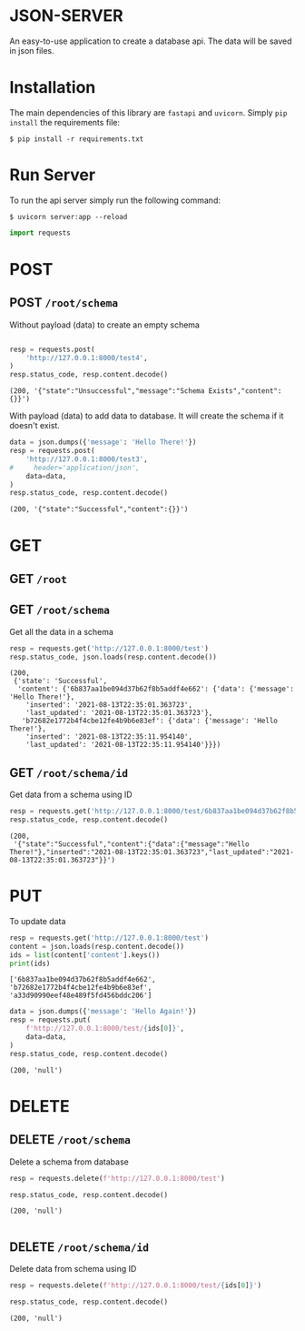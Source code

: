 # JSON-SERVER
An easy-to-use application to create a database api. The data will be saved in json files.

# Installation
The main dependencies of this library are `fastapi` and `uvicorn`. Simply `pip install` the requirements file:

`$ pip install -r requirements.txt`

# Run Server
To run the api server simply run the following command:

`$ uvicorn server:app --reload`


```python
import requests
```

# POST

## POST `/root/schema`
Without payload (data) to create an empty schema


```python

resp = requests.post(
    'http://127.0.0.1:8000/test4',
)
resp.status_code, resp.content.decode()
```




    (200, '{"state":"Unsuccessful","message":"Schema Exists","content":{}}')



With payload (data) to add data to database. It will create the schema if it doesn't exist.


```python
data = json.dumps({'message': 'Hello There!'})
resp = requests.post(
    'http://127.0.0.1:8000/test3',
#     header='application/json',
    data=data,
)
resp.status_code, resp.content.decode()
```




    (200, '{"state":"Successful","content":{}}')



# GET

## GET `/root`

## GET `/root/schema`
Get all the data in a schema


```python
resp = requests.get('http://127.0.0.1:8000/test')
resp.status_code, json.loads(resp.content.decode())
```




    (200,
     {'state': 'Successful',
      'content': {'6b837aa1be094d37b62f8b5addf4e662': {'data': {'message': 'Hello There!'},
        'inserted': '2021-08-13T22:35:01.363723',
        'last_updated': '2021-08-13T22:35:01.363723'},
       'b72682e1772b4f4cbe12fe4b9b6e83ef': {'data': {'message': 'Hello There!'},
        'inserted': '2021-08-13T22:35:11.954140',
        'last_updated': '2021-08-13T22:35:11.954140'}}})



## GET `/root/schema/id`
Get data from a schema using ID


```python
resp = requests.get('http://127.0.0.1:8000/test/6b837aa1be094d37b62f8b5addf4e662')
resp.status_code, resp.content.decode()
```




    (200,
     '{"state":"Successful","content":{"data":{"message":"Hello There!"},"inserted":"2021-08-13T22:35:01.363723","last_updated":"2021-08-13T22:35:01.363723"}}')



# PUT
To update data


```python
resp = requests.get('http://127.0.0.1:8000/test')
content = json.loads(resp.content.decode())
ids = list(content['content'].keys())
print(ids)
```

    ['6b837aa1be094d37b62f8b5addf4e662', 'b72682e1772b4f4cbe12fe4b9b6e83ef', 'a33d90990eef48e489f5fd456bddc206']
    


```python
data = json.dumps({'message': 'Hello Again!'})
resp = requests.put(
    f'http://127.0.0.1:8000/test/{ids[0]}',
    data=data,
)
resp.status_code, resp.content.decode()
```




    (200, 'null')



# DELETE

## DELETE `/root/schema`
Delete a schema from database


```python
resp = requests.delete(f'http://127.0.0.1:8000/test')

resp.status_code, resp.content.decode()
```




    (200, 'null')




```python

```

## DELETE `/root/schema/id`
Delete data from schema using ID


```python
resp = requests.delete(f'http://127.0.0.1:8000/test/{ids[0]}')

resp.status_code, resp.content.decode()
```




    (200, 'null')




```python

```
